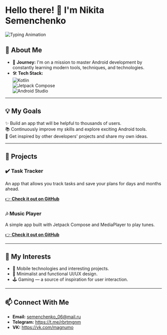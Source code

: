 # Hello there! 👋 I'm Nikita Semenchenko  

![Typing Animation](https://readme-typing-svg.demolab.com?font=Fira+Code&size=22&pause=1000&color=0096FF&center=true&vCenter=true&width=435&lines=Android+Developer+%7C+Dreamer;Coding+to+build+useful+apps!;Welcome+to+my+GitHub+profile!+%F0%9F%91%8B)


## 🌱 About Me  
- 🎯 **Journey:** I'm on a mission to master Android development by constantly learning modern tools, techniques, and technologies.  
- 🛠 **Tech Stack:**  
  ![Kotlin](https://img.shields.io/badge/Kotlin-7F52FF?style=flat-square&logo=kotlin&logoColor=white)  
  ![Jetpack Compose](https://img.shields.io/badge/Jetpack%20Compose-4285F4?style=flat-square&logo=android&logoColor=white)  
  ![Android Studio](https://img.shields.io/badge/Android%20Studio-3DDC84?style=flat-square&logo=android-studio&logoColor=white)  
---
## 💡 My Goals  
✨ Build an app that will be helpful to thousands of users.  
📚 Continuously improve my skills and explore exciting Android tools.  
🤝 Get inspired by other developers' projects and share my own ideas.  

---

## 📂 Projects  
### ✔️ Task Tracker
An app that allows you track tasks and save your plans for days and months ahead.

[👉 **Check it out on GitHub**](https://github.com/nikitasemenchenko/TaskTracker) 

### 🎶 Music Player  
A simple app built with Jetpack Compose and MediaPlayer to play tunes.  

[👉 **Check it out on GitHub**](https://github.com/nikitasemenchenko/YandexMusicPlayerClone)   

---

## 🌟 My Interests  
- 📱 Mobile technologies and interesting projects.
- 🎨 Minimalist and functional UI/UX design.  
- 🕹 Gaming — a source of inspiration for user interaction.  

---

## 📫 Connect With Me  
- **Email:** semenchenko_06@mail.ru  
- **Telegram:** https://t.me/rbrtmgnm
- **VK:** https://vk.com/magnumo

